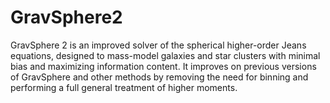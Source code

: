 # GravSphere2
GravSphere 2 is an improved solver of the spherical higher-order Jeans equations, designed to mass-model galaxies and star clusters with minimal bias and maximizing information content. It improves on previous versions of GravSphere and other methods by removing the need for binning and performing a full general treatment of higher moments. 
